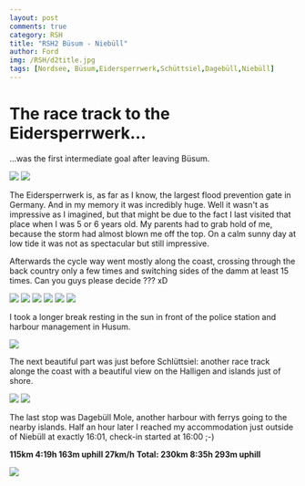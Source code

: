 ```yaml
---
layout: post
comments: true
category: RSH
title: "RSH2 Büsum - Niebüll"
author: Ford
img: /RSH/d2title.jpg
tags: [Nordsee, Büsum,Eidersperrwerk,Schüttsiel,Dagebüll,Niebüll]
---
```

# The race track to the Eidersperrwerk...
...was the first intermediate goal after 
leaving Büsum.

<img src="{{ site.baseurl}}/assets/img/RSH/d2e1.jpg" class="u-full-width"/>
<img src="{{ site.baseurl}}/assets/img/RSH/d2e2.jpg" class="u-full-width"/>

The Eidersperrwerk is, as far as I know, the 
largest flood prevention gate in Germany.
And in my memory it was incredibly huge.
Well it wasn't as impressive as I imagined,
but that might be due to the fact I last visited 
that place when I was 5 or 6 years old. 
My parents had to grab hold of me, because the storm had almost blown me off the top.
On a calm sunny day at low tide it was not as spectacular but still impressive.


Afterwards the cycle way went mostly along 
the coast, crossing through the back country
only a few times and switching sides of the 
damm at least 15 times. Can you guys please
decide ??? xD

<img src="{{ site.baseurl}}/assets/img/RSH/d21.jpg" class="u-full-width"/>
<img src="{{ site.baseurl}}/assets/img/RSH/d22.jpg" class="u-full-width"/>
<img src="{{ site.baseurl}}/assets/img/RSH/d23.jpg" class="u-full-width"/>
<img src="{{ site.baseurl}}/assets/img/RSH/d24.jpg" class="u-full-width"/>
<img src="{{ site.baseurl}}/assets/img/RSH/d25.jpg" class="u-full-width"/>
<img src="{{ site.baseurl}}/assets/img/RSH/d26.jpg" class="u-full-width"/>

I took a longer break resting in the sun in 
front of the police station and harbour 
management in Husum. 

<img src="{{ site.baseurl}}/assets/img/RSH/d2h1.jpg" class="u-full-width"/>

The next beautiful part was just before 
Schlüttsiel: another race track alonge the 
coast with a beautiful view on the Halligen
and islands just of shore.

<img src="{{ site.baseurl}}/assets/img/RSH/d2sch1.jpg" class="u-full-width"/>
<img src="{{ site.baseurl}}/assets/img/RSH/dd2sch.jpg" class="u-full-width"/>

The last stop was Dagebüll Mole, another 
harbour with ferrys going to the nearby 
islands. Half an hour later I reached my
accommodation just outside of Niebüll at 
exactly 16:01, check-in started at 16:00 ;-)

**115km 4:19h 163m uphill 27km/h**
**Total: 230km 8:35h 293m uphill**

<img src="{{ site.baseurl}}/assets/img/RSH/d2dag.jpg" class="u-full-width"/>

